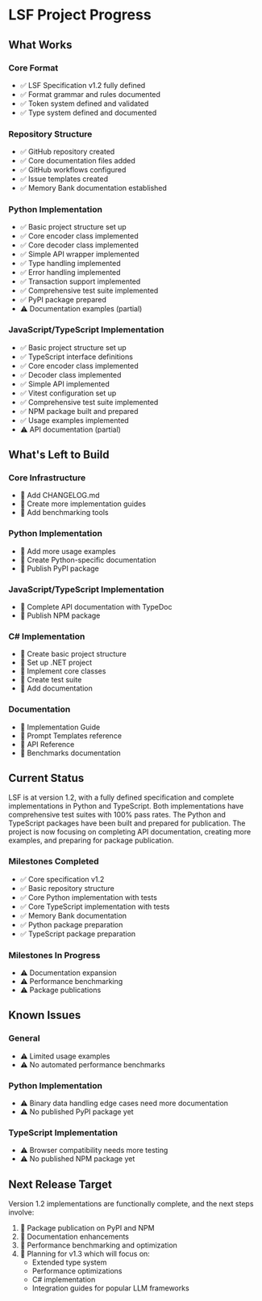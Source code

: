 # LSF Project Progress

## What Works

### Core Format

- ✅ LSF Specification v1.2 fully defined
- ✅ Format grammar and rules documented
- ✅ Token system defined and validated
- ✅ Type system defined and documented

### Repository Structure

- ✅ GitHub repository created
- ✅ Core documentation files added
- ✅ GitHub workflows configured 
- ✅ Issue templates created
- ✅ Memory Bank documentation established

### Python Implementation

- ✅ Basic project structure set up
- ✅ Core encoder class implemented
- ✅ Core decoder class implemented
- ✅ Simple API wrapper implemented
- ✅ Type handling implemented
- ✅ Error handling implemented
- ✅ Transaction support implemented
- ✅ Comprehensive test suite implemented
- ✅ PyPI package prepared
- ⚠️ Documentation examples (partial)

### JavaScript/TypeScript Implementation

- ✅ Basic project structure set up
- ✅ TypeScript interface definitions
- ✅ Core encoder class implemented
- ✅ Decoder class implemented
- ✅ Simple API implemented
- ✅ Vitest configuration set up
- ✅ Comprehensive test suite implemented
- ✅ NPM package built and prepared
- ✅ Usage examples implemented
- ⚠️ API documentation (partial)

## What's Left to Build

### Core Infrastructure

- 📝 Add CHANGELOG.md
- 📝 Create more implementation guides
- 📝 Add benchmarking tools

### Python Implementation

- 📝 Add more usage examples
- 📝 Create Python-specific documentation
- 📝 Publish PyPI package

### JavaScript/TypeScript Implementation

- 📝 Complete API documentation with TypeDoc
- 📝 Publish NPM package

### C# Implementation

- 📝 Create basic project structure
- 📝 Set up .NET project
- 📝 Implement core classes
- 📝 Create test suite
- 📝 Add documentation

### Documentation

- 📝 Implementation Guide
- 📝 Prompt Templates reference
- 📝 API Reference
- 📝 Benchmarks documentation

## Current Status

LSF is at version 1.2, with a fully defined specification and complete implementations in Python and TypeScript. Both implementations have comprehensive test suites with 100% pass rates. The Python and TypeScript packages have been built and prepared for publication. The project is now focusing on completing API documentation, creating more examples, and preparing for package publication.

### Milestones Completed

- ✅ Core specification v1.2
- ✅ Basic repository structure
- ✅ Core Python implementation with tests
- ✅ Core TypeScript implementation with tests
- ✅ Memory Bank documentation
- ✅ Python package preparation
- ✅ TypeScript package preparation

### Milestones In Progress

- ⚠️ Documentation expansion
- ⚠️ Performance benchmarking
- ⚠️ Package publications

## Known Issues

### General

- ⚠️ Limited usage examples
- ⚠️ No automated performance benchmarks

### Python Implementation

- ⚠️ Binary data handling edge cases need more documentation
- ⚠️ No published PyPI package yet

### TypeScript Implementation

- ⚠️ Browser compatibility needs more testing
- ⚠️ No published NPM package yet

## Next Release Target

Version 1.2 implementations are functionally complete, and the next steps involve:

1. 🚀 Package publication on PyPI and NPM
2. 🚀 Documentation enhancements
3. 🚀 Performance benchmarking and optimization
4. 🚀 Planning for v1.3 which will focus on:
   - Extended type system
   - Performance optimizations
   - C# implementation
   - Integration guides for popular LLM frameworks 